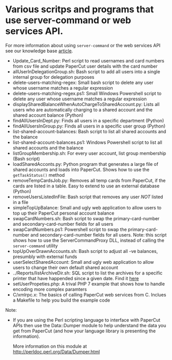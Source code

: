 # Various scritps and programs that use server-command or web services API.

For more information about using `server-command` or the web services API see our
knowledge base [article](https://www.papercut.com/kb/Main/TopTipsForUsingThePublicWebServicesAPI).

* Update_Card_Number: Perl script to read usernames and card numbers from csv file and update PaperCut user details with the card number
* allUserInDelegationGroup.sh: Bash script to add all users into a single internal group for delegation purposes
* delete-users-matching-regex: Small bash script to delete any user whose username matches a regular expression
* delete-users-matching-regex.ps1: Small Windows Powershell script to delete any user whose username matches a regular expression
* displaySharedBalanceWhenAutoChargeToSharedAccount.py: Lists all users
  who are automatically charging to a shared account and the shared account balance (Python)
* findAllUsersInDept.py: Finds all users in a specific department (Python)
* findAllUsersInGroup.py: Finds all users in a specific user group (Python)
* list-shared-account-balances: Bash script to list all shared accounts and the balance
* list-shared-account-balances.ps1: Windows Powershell script to list all shared accounts and the balance
* listGroupMembership.sh: For every user account, list group membership (Bash script)
* loadSharedAcconts.py: Python program that generates a large file of shared accounts and loads into PaperCut.
  Shows how to use the `getTaskStatus()` method
* removeTempCardsJob.py: Removes all temp cards from PaperCut, if the cards are listed in a table.
  Easy to extend to use an external database (Python)
* removeUsersListedInFile: Bash script that removes any user _NOT_ listed in a file
* simpleTopUpBalance: Small and ugly web application to allow users to top up their PaperCut personal account balance
* swapCardNumbers.sh: Bash script to swap the primary-card-number and secondary-card-number fields for all users
* swapCardNumbers.ps1: Powershell script to swap the primary-card-number and secondary-card-number fields for all users.
  Note: this script shows how to use the ServerCommandProxy DLL, instead of calling the `server-command` utility
* topUpOverDrawnAccounts.sh: Bash script to adjust all -ve balances, presumbly with external funds
* userSelectSharedAccount: Small and ugly web application to allow users to change their own default shared account
* ../Reports/listArchiveDir.sh: SQL script to list the archives for a specific printer that have happended since a given date.
  Find it [here](https://github.com/PaperCutSoftware/PaperCutExamples/blob/master/Reports/listArchiveDir.sh)
* setUserPropeties.php: A trival PHP 7 example that shows how to handle encoding more complex paramters
* C/xmlrpc.x: The basics of calling PaperCut web services from C. Inclues a Makefile to help you build the example code

Note:
* If you are using the Perl scripting language to interface with PaperCut APIs
  then use the Data::Dumper module to help understand the data
  you get from PaperCut (and how your language library is presenting the information).

  More information on this module at http://perldoc.perl.org/Data/Dumper.html
